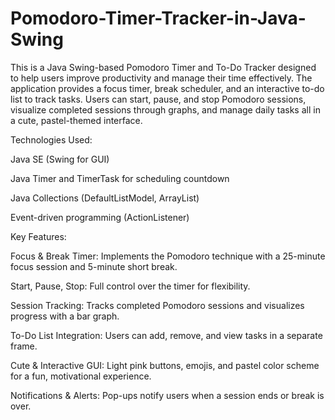 # Pomodoro-Timer-Tracker-in-Java-Swing
This is a Java Swing-based Pomodoro Timer and To-Do Tracker designed to help users improve productivity and manage their time effectively. The application provides a focus timer, break scheduler, and an interactive to-do list to track tasks. Users can start, pause, and stop Pomodoro sessions, visualize completed sessions through graphs, and manage daily tasks all in a cute, pastel-themed interface.

Technologies Used:

Java SE (Swing for GUI)

Java Timer and TimerTask for scheduling countdown

Java Collections (DefaultListModel, ArrayList)

Event-driven programming (ActionListener)

Key Features:

Focus & Break Timer: Implements the Pomodoro technique with a 25-minute focus session and 5-minute short break.

Start, Pause, Stop: Full control over the timer for flexibility.

Session Tracking: Tracks completed Pomodoro sessions and visualizes progress with a bar graph.

To-Do List Integration: Users can add, remove, and view tasks in a separate frame.

Cute & Interactive GUI: Light pink buttons, emojis, and pastel color scheme for a fun, motivational experience.

Notifications & Alerts: Pop-ups notify users when a session ends or break is over.
